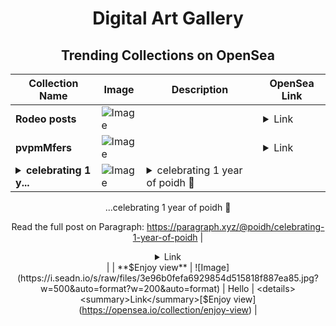 <div align="center">

# Digital Art Gallery

## Trending Collections on OpenSea

| Collection Name                       | Image                                                                                     | Description                       | OpenSea Link                                                                                          |
|---------------------------------------|-------------------------------------------------------------------------------------------|-----------------------------------|--------------------------------------------------------------------------------------------------------|
| **Rodeo posts** | ![Image](https://i.seadn.io/s/raw/files/670ca8e60807f58d70fa7a5f9c8963fb.jpg?w=500&auto=format?w=200&auto=format) |  | <details><summary>Link</summary>[Rodeo posts](https://opensea.io/collection/rodeo-posts-854)</details> |
| **pvpmMfers** | ![Image](https://i.seadn.io/s/raw/files/350e05a45db255783317b4ebbb96a8f1.png?w=500&auto=format?w=200&auto=format) |  | <details><summary>Link</summary>[pvpmMfers](https://opensea.io/collection/pvpmmfers-18)</details> |
| **<details><summary>celebrating 1 y...</summary>celebrating 1 year of poidh 🥳</details>** | ![Image](https://i.seadn.io/s/raw/files/9803281948391db138cea53e1680fe1b.webp?w=500&auto=format?w=200&auto=format) | <details><summary>celebrating 1 year of poidh 🥳
...</summary>celebrating 1 year of poidh 🥳

Read the full post on Paragraph: https://paragraph.xyz/@poidh/celebrating-1-year-of-poidh</details> | <details><summary>Link</summary>[celebrating 1 year of poidh 🥳](https://opensea.io/collection/celebrating-1-year-of-poidh)</details> |
| **$Enjoy view** | ![Image](https://i.seadn.io/s/raw/files/3e96b0fefa6929854d515818f887ea85.jpg?w=500&auto=format?w=200&auto=format) | Hello | <details><summary>Link</summary>[$Enjoy view](https://opensea.io/collection/enjoy-view)</details> |

</div>